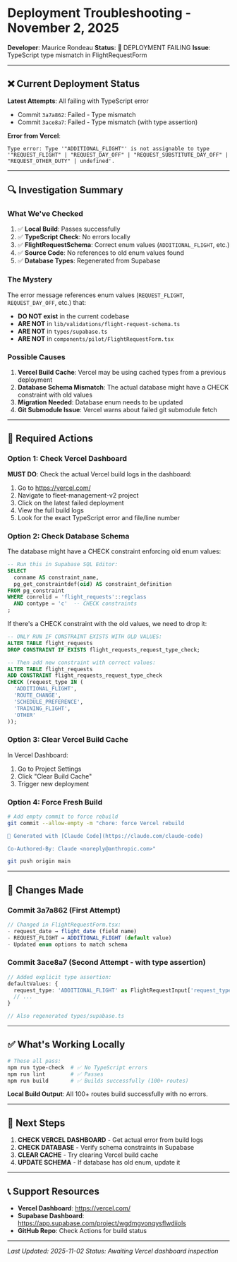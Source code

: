 # Deployment Troubleshooting - November 2, 2025

**Developer**: Maurice Rondeau
**Status**: 🔴 DEPLOYMENT FAILING
**Issue**: TypeScript type mismatch in FlightRequestForm

---

## ❌ Current Deployment Status

**Latest Attempts**: All failing with TypeScript error

- Commit `3a7a862`: Failed - Type mismatch
- Commit `3ace8a7`: Failed - Type mismatch (with type assertion)

**Error from Vercel**:

```
Type error: Type '"ADDITIONAL_FLIGHT"' is not assignable to type
'"REQUEST_FLIGHT" | "REQUEST_DAY_OFF" | "REQUEST_SUBSTITUTE_DAY_OFF" | "REQUEST_OTHER_DUTY" | undefined'.
```

---

## 🔍 Investigation Summary

### What We've Checked

1. ✅ **Local Build**: Passes successfully
2. ✅ **TypeScript Check**: No errors locally
3. ✅ **FlightRequestSchema**: Correct enum values (`ADDITIONAL_FLIGHT`, etc.)
4. ✅ **Source Code**: No references to old enum values found
5. ✅ **Database Types**: Regenerated from Supabase

### The Mystery

The error message references enum values (`REQUEST_FLIGHT`, `REQUEST_DAY_OFF`, etc.) that:

- **DO NOT exist** in the current codebase
- **ARE NOT** in `lib/validations/flight-request-schema.ts`
- **ARE NOT** in `types/supabase.ts`
- **ARE NOT** in `components/pilot/FlightRequestForm.tsx`

### Possible Causes

1. **Vercel Build Cache**: Vercel may be using cached types from a previous deployment
2. **Database Schema Mismatch**: The actual database might have a CHECK constraint with old values
3. **Migration Needed**: Database enum needs to be updated
4. **Git Submodule Issue**: Vercel warns about failed git submodule fetch

---

## 🎯 Required Actions

### Option 1: Check Vercel Dashboard

**MUST DO**: Check the actual Vercel build logs in the dashboard:

1. Go to https://vercel.com/
2. Navigate to fleet-management-v2 project
3. Click on the latest failed deployment
4. View the full build logs
5. Look for the exact TypeScript error and file/line number

### Option 2: Check Database Schema

The database might have a CHECK constraint enforcing old enum values:

```sql
-- Run this in Supabase SQL Editor:
SELECT
  conname AS constraint_name,
  pg_get_constraintdef(oid) AS constraint_definition
FROM pg_constraint
WHERE conrelid = 'flight_requests'::regclass
  AND contype = 'c'  -- CHECK constraints
;
```

If there's a CHECK constraint with the old values, we need to drop it:

```sql
-- ONLY RUN IF CONSTRAINT EXISTS WITH OLD VALUES:
ALTER TABLE flight_requests
DROP CONSTRAINT IF EXISTS flight_requests_request_type_check;

-- Then add new constraint with correct values:
ALTER TABLE flight_requests
ADD CONSTRAINT flight_requests_request_type_check
CHECK (request_type IN (
  'ADDITIONAL_FLIGHT',
  'ROUTE_CHANGE',
  'SCHEDULE_PREFERENCE',
  'TRAINING_FLIGHT',
  'OTHER'
));
```

### Option 3: Clear Vercel Build Cache

In Vercel Dashboard:

1. Go to Project Settings
2. Click "Clear Build Cache"
3. Trigger new deployment

### Option 4: Force Fresh Build

```bash
# Add empty commit to force rebuild
git commit --allow-empty -m "chore: force Vercel rebuild

🤖 Generated with [Claude Code](https://claude.com/claude-code)

Co-Authored-By: Claude <noreply@anthropic.com>"

git push origin main
```

---

## 📝 Changes Made

### Commit 3a7a862 (First Attempt)

```typescript
// Changed in FlightRequestForm.tsx:
- request_date → flight_date (field name)
- REQUEST_FLIGHT → ADDITIONAL_FLIGHT (default value)
- Updated enum options to match schema
```

### Commit 3ace8a7 (Second Attempt - with type assertion)

```typescript
// Added explicit type assertion:
defaultValues: {
  request_type: 'ADDITIONAL_FLIGHT' as FlightRequestInput['request_type'],
  // ...
}

// Also regenerated types/supabase.ts
```

---

## ✅ What's Working Locally

```bash
# These all pass:
npm run type-check  # ✅ No TypeScript errors
npm run lint        # ✅ Passes
npm run build       # ✅ Builds successfully (100+ routes)
```

**Local Build Output**: All 100+ routes build successfully with no errors.

---

## 🚨 Next Steps

1. **CHECK VERCEL DASHBOARD** - Get actual error from build logs
2. **CHECK DATABASE** - Verify schema constraints in Supabase
3. **CLEAR CACHE** - Try clearing Vercel build cache
4. **UPDATE SCHEMA** - If database has old enum, update it

---

## 📞 Support Resources

- **Vercel Dashboard**: https://vercel.com/
- **Supabase Dashboard**: https://app.supabase.com/project/wgdmgvonqysflwdiiols
- **GitHub Repo**: Check Actions for build status

---

_Last Updated: 2025-11-02_
_Status: Awaiting Vercel dashboard inspection_
